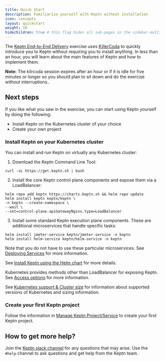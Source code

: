 ```yaml
---
title: Quick Start
description: Familiarize yourself with Keptn without installation
icon: concepts
layout: quickstart
weight: 10
hidechildren: true # this flag hides all sub-pages in the sidebar-multicard.html
---
```


The [Keptn End-to-End Delivery](https://killercoda.com/keptn/scenario/keptn-end-to-end-delivery) exercise
uses [KillerCoda](https://killercoda.com/) to quickly introduce you to Keptn
without requiring you to install anything.
In less than an hour, you will learn about the main features of Keptn and how to implement them.

**Note:** The kilrcoda session expires after an hour or if it is idle for five minutes or longer
so you should plan to sit down and do the exercise without interruptions..

## Next steps

If you like what you saw in the exercise, you can start using Keptn yourself by doing the following:

* Install Keptn on the Kubernetes cluster of your choice
* Create your own project

### Install Keptn on your Kubernetes cluster

You can install and run Keptn on virtually any Kubernetes cluster:

1. Download the Keptn Command Line Tool:

```
curl -sL https://get.keptn.sh | bash
```

2. Install the core Keptn control plane components and expose them via a LoadBalancer:
```
helm repo add keptn https://charts.keptn.sh && helm repo update
helm install keptn keptn/keptn \
-n keptn --create-namespace \
--wait \
--set=control-plane.apiGatewayNginx.type=LoadBalancer
```

3. Install some standard Keptn execution plane components. These are additional microservices that handle specific tasks:

```
helm install jmeter-service keptn/jmeter-service -n keptn
helm install helm-service keptn/helm-service -n keptn
```

  Note that you do not have to use these particular microservices.
  See [Deploying Services](../0.16.x/manage/service) for more information.

See [Install Keptn using the Helm chart](../0.16.x/operate/advanced_install_options)
for more details.

Kubernetes provides methods other than LoadBalancer for exposing Keptn.
See [Access options](../0.16.x/operate/install/#access-options) for more information.

See [Kubernetes support & Cluster size](../0.16.x/operate/k8s_support)
for information about supported versions of Kubernetes and sizing information.

### Create your first Keptn project

Follow the information in [Manage Keptn Project/Service](../0.16.x/manage)
to create your first Keptn project.

## How to get more help?

Join the [Keptn slack channel](https://slack.keptn.sh) for any questions that may arise.
Use the `#help` channel to ask questions and get help from the Keptn team.

